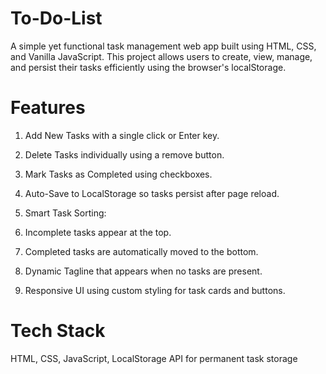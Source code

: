 # To-Do-List

A simple yet functional task management web app built using HTML, CSS, and Vanilla JavaScript. This project allows users to create, view, manage, and persist their tasks efficiently using the browser's localStorage.

# Features

1. Add New Tasks with a single click or Enter key.

2. Delete Tasks individually using a remove button.

3. Mark Tasks as Completed using checkboxes.

4. Auto-Save to LocalStorage so tasks persist after page reload.

5. Smart Task Sorting:

6. Incomplete tasks appear at the top.

7. Completed tasks are automatically moved to the bottom.

8. Dynamic Tagline that appears when no tasks are present.

9. Responsive UI using custom styling for task cards and buttons.

# Tech Stack

HTML, CSS, JavaScript, LocalStorage API for permanent task storage
